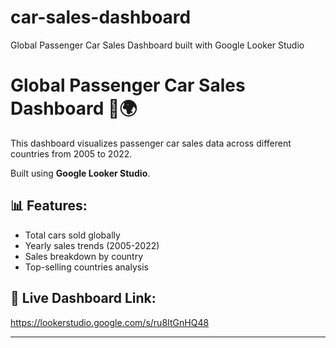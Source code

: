 # car-sales-dashboard
Global Passenger Car Sales Dashboard built with Google Looker Studio

# Global Passenger Car Sales Dashboard 🚗🌍

This dashboard visualizes passenger car sales data across different countries from 2005 to 2022.

Built using **Google Looker Studio**.

## 📊 Features:
- Total cars sold globally
- Yearly sales trends (2005-2022)
- Sales breakdown by country
- Top-selling countries analysis

## 📎 Live Dashboard Link:
https://lookerstudio.google.com/s/ru8ItGnHQ48


---
